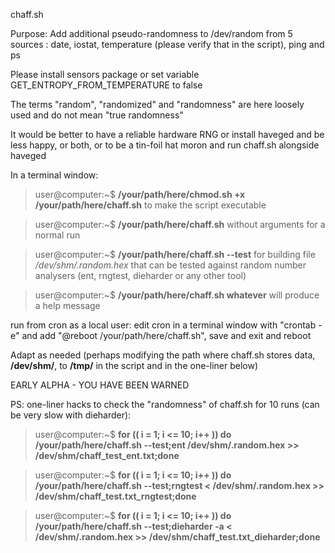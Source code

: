 chaff.sh

Purpose: Add additional pseudo-randomness to /dev/random from 5 sources : date, iostat, temperature (please verify that in the script), ping and ps

Please install sensors package or set variable GET_ENTROPY_FROM_TEMPERATURE to false

The terms "random", "randomized" and "randomness" are here loosely used and do not mean "true randomness"

It would be better to have a reliable hardware RNG or install haveged and be less happy, or both, or to be a tin-foil hat moron and run chaff.sh alongside haveged

In a terminal window: 

>user@computer:~$ **/your/path/here/chmod.sh +x /your/path/here/chaff.sh** to make the script executable

>user@computer:~$ **/your/path/here/chaff.sh** without arguments for a normal run

>user@computer:~$ **/your/path/here/chaff.sh --test** for building file _/dev/shm/.random.hex_ that can be tested against random number analysers (ent, rngtest, dieharder or any other tool)

>user@computer:~$ **/your/path/here/chaff.sh whatever** will produce a help message

run from cron as a local user: edit cron in a terminal window with "crontab -e" and add "@reboot /your/path/here/chaff.sh", save and exit and reboot

Adapt as needed (perhaps modifying the path where chaff.sh stores data, **/dev/shm/**, to **/tmp/** in the script and in the one-liner below)

EARLY ALPHA - YOU HAVE BEEN WARNED

PS: one-liner hacks to check the "randomness" of chaff.sh for 10 runs (can be very slow with dieharder):

>user@computer:~$ **for (( i  = 1; i <= 10; i++ )) do /your/path/here/chaff.sh --test;ent /dev/shm/.random.hex >> /dev/shm/chaff_test_ent.txt;done**

>user@computer:~$ **for (( i  = 1; i <= 10; i++ )) do /your/path/here/chaff.sh --test;rngtest < /dev/shm/.random.hex >> /dev/shm/chaff_test.txt_rngtest;done**

>user@computer:~$ **for (( i  = 1; i <= 10; i++ )) do /your/path/here/chaff.sh --test;dieharder -a < /dev/shm/.random.hex >> /dev/shm/chaff_test.txt_dieharder;done**
